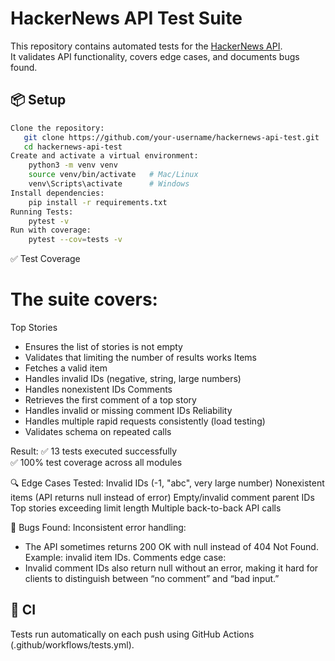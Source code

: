 # HackerNews API Test Suite
This repository contains automated tests for the [HackerNews API](https://github.com/HackerNews/API).  
It validates API functionality, covers edge cases, and documents bugs found.

## 📦 Setup
```bash
Clone the repository:
   git clone https://github.com/your-username/hackernews-api-test.git
   cd hackernews-api-test
Create and activate a virtual environment:
    python3 -m venv venv
    source venv/bin/activate   # Mac/Linux
    venv\Scripts\activate      # Windows
Install dependencies:
    pip install -r requirements.txt
Running Tests:
    pytest -v
Run with coverage:
    pytest --cov=tests -v
```

✅ Test Coverage
# The suite covers:
Top Stories
- Ensures the list of stories is not empty
- Validates that limiting the number of results works
Items
- Fetches a valid item
- Handles invalid IDs (negative, string, large numbers)
- Handles nonexistent IDs
Comments
- Retrieves the first comment of a top story
- Handles invalid or missing comment IDs
Reliability
- Handles multiple rapid requests consistently (load testing)
- Validates schema on repeated calls

Result:
✅ 13 tests executed successfully  
✅ 100% test coverage across all modules 

🔍 Edge Cases Tested:
Invalid IDs (-1, "abc", very large number)
Nonexistent items (API returns null instead of error)
Empty/invalid comment parent IDs
Top stories exceeding limit length
Multiple back-to-back API calls

🐞 Bugs Found:
Inconsistent error handling:
- The API sometimes returns 200 OK with null instead of 404 Not Found.
Example: invalid item IDs.
Comments edge case:
- Invalid comment IDs also return null without an error, making it hard for clients to distinguish between “no comment” and “bad input.”

## 🔄 CI
Tests run automatically on each push using GitHub Actions (.github/workflows/tests.yml).
